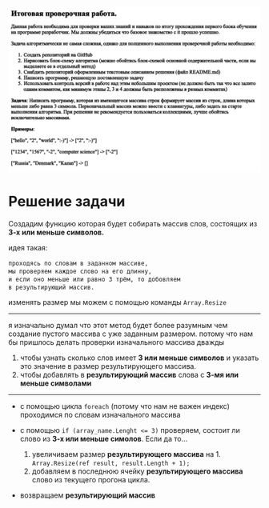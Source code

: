 ![task](task.png)
# Решение задачи
Создадим функцию которая будет собирать массив слов, состоящих из **3-х или меньше символов.**

идея такая:

    проходясь по словам в заданном массиве, 
    мы проверяем каждое слово на его длинну, 
    и если оно меньше или равно 3 трём, то добовляем 
    в результирующий массив.

изменять размер мы можем с помощью команды `Array.Resize`

---

я изначально думал что этот метод будет более разумным чем создание пустого массива с уже заданным размером. потому что нам бы пришлось делать проверки изначального массива дважды
1. чтобы узнать сколько слов имеет **3 или меньше символов** и указать это значение в размер результирующего массива.
2. чтобы добавлять в **результирующий массив** слова с **3-мя или меньше символами**

---

* с помощью цикла `foreach` (потому что нам не важен индекс) проходимся по словам изначального массива
* с помощью `if (array_name.Lenght <= 3)` проверяем, состоит ли слово из **3-х или меньше симолов**. Если да то...
    1. увеличиваем размер **результирующего массива** на 1. `Array.Resize(ref result, result.Length + 1);`
    2. добавляем в последнюю ячейку **результирующего массива** слово из текущего прогона цикла.


* возвращаем **результирующий массив**
